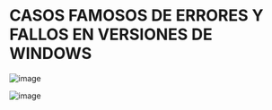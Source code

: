  # CASOS FAMOSOS DE ERRORES Y FALLOS EN VERSIONES DE WINDOWS
![image](https://github.com/user-attachments/assets/4ea1173f-1e97-4242-be81-d97bc610df5d)

![image](https://github.com/user-attachments/assets/0c7c0d36-1f02-41bc-8754-c07179aeb736)
